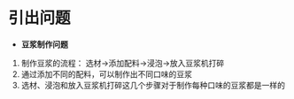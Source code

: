 # 引出问题
- **豆浆制作问题**
1. 制作豆浆的流程： 选材->添加配料->浸泡->放入豆浆机打碎
2. 通过添加不同的配料，可以制作出不同口味的豆浆
3. 选材、浸泡和放入豆浆机打碎这几个步骤对于制作每种口味的豆浆都是一样的

